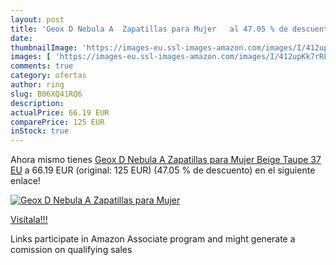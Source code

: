 ```yaml
---
layout: post
title: 'Geox D Nebula A  Zapatillas para Mujer   al 47.05 % de descuento'
date: 
thumbnailImage: 'https://images-eu.ssl-images-amazon.com/images/I/412upKk7rRL._SL200_.jpg'
images: [ 'https://images-eu.ssl-images-amazon.com/images/I/412upKk7rRL._SL200_.jpg' ]
comments: true
category: ofertas
author: ring
slug: B06XQ41RQ6
description:
actualPrice: 66.19 EUR
comparePrice: 125 EUR
inStock: true
---
```


Ahora mismo tienes [Geox D Nebula A  Zapatillas para Mujer  Beige  Taupe   37 EU](https://www.amazon.es/dp/B06XQ41RQ6/?tag=tolees-21) a 66.19 EUR (original: 125 EUR) (47.05 %  de descuento) en el siguiente enlace!

[![Geox D Nebula A  Zapatillas para Mujer  ](https://images-eu.ssl-images-amazon.com/images/I/412upKk7rRL._SL200_.jpg)](https://www.amazon.es/dp/B06XQ41RQ6/?tag=tolees-21)

[Visítala!!!](https://www.amazon.es/dp/B06XQ41RQ6/?tag=tolees-21)

Links participate in Amazon Associate program and might generate a comission on qualifying sales

